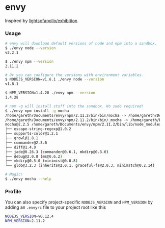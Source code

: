 envy
====

Inspired by
[lightsofapollo/exhibition](https://github.com/lightsofapollo/exhibition).


### Usage

```bash
# envy will download default versions of node and npm into a sandbox.
$ ./envy node --version
v2.2.1

$ ./envy npm --version
2.11.2

# Or you can configure the versions with environment variables.
$ NODEJS_VERSION=v1.8.1 ./envy node --version
v1.8.1

$ NPM_VERSION=1.4.28 ./envy npm --version
1.4.28

# npm -g will install stuff into the sandbox. No sudo required!
$ ./envy npm install -g mocha
/home/gareth/Documents/envy/npm/2.11.2/bin/bin/mocha -> /home/gareth/Documents/envy/npm/2.11.2/bin/lib/node_modules/mocha/bin/mocha
/home/gareth/Documents/envy/npm/2.11.2/bin/bin/_mocha -> /home/gareth/Documents/envy/npm/2.11.2/bin/lib/node_modules/mocha/bin/_mocha
mocha@2.2.5 /home/gareth/Documents/envy/npm/2.11.2/bin/lib/node_modules/mocha
├── escape-string-regexp@1.0.2
├── supports-color@1.2.1
├── growl@1.8.1
├── commander@2.3.0
├── diff@1.4.0
├── jade@0.26.3 (commander@0.6.1, mkdirp@0.3.0)
├── debug@2.0.0 (ms@0.6.2)
├── mkdirp@0.5.0 (minimist@0.0.8)
└── glob@3.2.3 (inherits@2.0.1, graceful-fs@2.0.3, minimatch@0.2.14)

# Magic!
$ ./envy mocha --help
```

### Profile

You can also specify project-specific `NODEJS_VERSION` and `NPM_VERSION`
by adding an `.envyrc` file to your project root like this

```bash
NODEJS_VERSION=v0.12.4
NPM_VERSION=2.11.2
```
